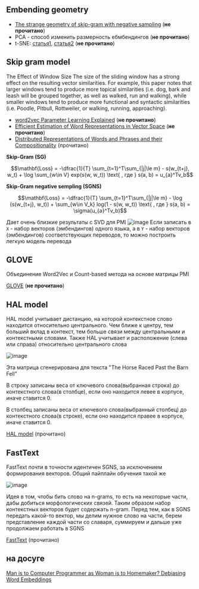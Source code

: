 ## Embending geometry

* [The strange geometry of skip-gram with negative sampling](https://aclanthology.org/D17-1308.pdf) (**не прочитано**)
* PCA - способ изменить размерность ебмбендингов (**не прочитано**)
* t-SNE: [статья1](https://distill.pub/2016/misread-tsne/), [статья2](https://datareview.info/article/algoritm-t-sne-illyustrirovannyiy-vvodnyiy-kurs/) (**не прочитано**)

## Skip gram model

The Effect of Window Size
The size of the sliding window has a strong effect on the resulting vector similarities. For example, this paper notes that larger windows tend to produce more topical similarities (i.e. dog, bark and leash will be grouped together, as well as walked, run and walking), while smaller windows tend to produce more functional and syntactic similarities (i.e. Poodle, Pitbull, Rottweiler, or walking, running, approaching).

* [word2vec Parameter Learning Explained](https://arxiv.org/pdf/1411.2738.pdf) (**не прочитано**)
* [Efficient Estimation of Word Representations in Vector Space](https://arxiv.org/pdf/1301.3781.pdf) (**не прочитано**)
* [Distributed Representations of Words and Phrases and their Compositionality](https://proceedings.neurips.cc/paper_files/paper/2013/file/9aa42b31882ec039965f3c4923ce901b-Paper.pdf) (прочитано)

**Skip-Gram (SG)**

$$\mathbf{Loss} = -\dfrac{1}{T} \sum_{t=1}^T\sum_{|j|\le m}  - s(w_{t+j}, w_t) + \log \sum_{w\in V} exp(s(w, w_t)) \text{   , где   } s(a, b) = u_{a}^Tv_b$$

**Skip-Gram negative sempling (SGNS)**

$$\mathbf{Loss} = -\dfrac{1}{T} \sum_{t=1}^T\sum_{|j|\le m}  - \log (s(w_{t+j}, w_t)) + \sum_{w\in V_k} log(1 - s(w, w_t)) \text{   , где   } s(a, b) = \sigma(u_{a}^Tv_b)$$

Дает очень близкие результаты с SVD для PMI
![image](https://github.com/Dima-Gri/NLP/assets/60757623/9132e944-089f-43a4-8024-7abc60dfd676)
Если записать в `X` - набор векторов (эмбендингов) одного языка, а в `Y` - набор векторов (эмбендингов) соответствующих переводов, то можно построить легкую модель перевода

## GLOVE
Объединение Word2Vec и Count-based метода на основе матрицы PMI

[GLOVE](https://aclanthology.org/D14-1162.pdf) (**не прочитано**)


## HAL model
HAL model учитывает дистанцию, на которой контекстное слово находится относительно центрального. Чем ближе к центру, тем больший вклад в контекст, тем больше связи между центральными и контекстными словами. Также HAL учитывает и расположение (слева или справа) относительно центрального слова

![image](https://github.com/Dima-Gri/NLP/assets/60757623/b54a2311-e8e1-48e9-848c-201946212548)

Эта матрица сгенерирована для текста "The Horse Raced Past the Barn Fell"

В строку записаны веса от ключевого слова(выбранная строка) до контекстного слова(в столбце), если оно находится левее в корпусе, иначе ставится 0.


В столбец записаны веса от ключевого слова(выбранный столбец) до контекстного слова(в строке), если оно находится правее в корпусе, иначе ставится 0.



[HAL model](https://link.springer.com/content/pdf/10.3758/BF03204766.pdf) (прочитано)

## FastText
FastText почти в точности идентичен SGNS, за исключением формирования векторов. Общий пайплайн обучения такой же

![image](https://github.com/Dima-Gri/NLP/assets/60757623/e73d216c-3001-43d6-bbac-c60597dddcfe)

Идея в том, чтобы бить слово на n-grams, то есть на некоторые части, дабы добиться морфологических связей. Таким образом набор контекстных векторов будет содержать n-gram. Перед тем, как в SGNS передать какой-то вектор, мы делим нужное слово на части, берем представление каждой части со славаря, суммируем и дальше уже продолжаем работать в SGNS

[FastText](https://arxiv.org/pdf/1607.04606.pdf) (прочитано)


## на досуге
[Man is to Computer Programmer as Woman is to Homemaker? Debiasing Word Embeddings](https://proceedings.neurips.cc/paper_files/paper/2016/file/a486cd07e4ac3d270571622f4f316ec5-Paper.pdf)

